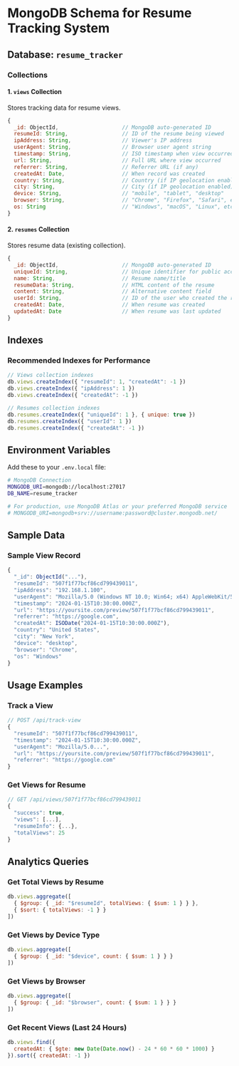# MongoDB Schema for Resume Tracking System

## Database: `resume_tracker`

### Collections

#### 1. `views` Collection
Stores tracking data for resume views.

```javascript
{
  _id: ObjectId,                    // MongoDB auto-generated ID
  resumeId: String,                 // ID of the resume being viewed
  ipAddress: String,                // Viewer's IP address
  userAgent: String,                // Browser user agent string
  timestamp: String,                // ISO timestamp when view occurred
  url: String,                      // Full URL where view occurred
  referrer: String,                 // Referrer URL (if any)
  createdAt: Date,                  // When record was created
  country: String,                  // Country (if IP geolocation enabled)
  city: String,                     // City (if IP geolocation enabled)
  device: String,                   // "mobile", "tablet", "desktop"
  browser: String,                  // "Chrome", "Firefox", "Safari", etc.
  os: String                        // "Windows", "macOS", "Linux", etc.
}
```

#### 2. `resumes` Collection
Stores resume data (existing collection).

```javascript
{
  _id: ObjectId,                    // MongoDB auto-generated ID
  uniqueId: String,                 // Unique identifier for public access
  name: String,                     // Resume name/title
  resumeData: String,               // HTML content of the resume
  content: String,                  // Alternative content field
  userId: String,                   // ID of the user who created the resume
  createdAt: Date,                  // When resume was created
  updatedAt: Date                   // When resume was last updated
}
```

## Indexes

### Recommended Indexes for Performance

```javascript
// Views collection indexes
db.views.createIndex({ "resumeId": 1, "createdAt": -1 })
db.views.createIndex({ "ipAddress": 1 })
db.views.createIndex({ "createdAt": -1 })

// Resumes collection indexes
db.resumes.createIndex({ "uniqueId": 1 }, { unique: true })
db.resumes.createIndex({ "userId": 1 })
db.resumes.createIndex({ "createdAt": -1 })
```

## Environment Variables

Add these to your `.env.local` file:

```bash
# MongoDB Connection
MONGODB_URI=mongodb://localhost:27017
DB_NAME=resume_tracker

# For production, use MongoDB Atlas or your preferred MongoDB service
# MONGODB_URI=mongodb+srv://username:password@cluster.mongodb.net/
```

## Sample Data

### Sample View Record
```javascript
{
  "_id": ObjectId("..."),
  "resumeId": "507f1f77bcf86cd799439011",
  "ipAddress": "192.168.1.100",
  "userAgent": "Mozilla/5.0 (Windows NT 10.0; Win64; x64) AppleWebKit/537.36",
  "timestamp": "2024-01-15T10:30:00.000Z",
  "url": "https://yoursite.com/preview/507f1f77bcf86cd799439011",
  "referrer": "https://google.com",
  "createdAt": ISODate("2024-01-15T10:30:00.000Z"),
  "country": "United States",
  "city": "New York",
  "device": "desktop",
  "browser": "Chrome",
  "os": "Windows"
}
```

## Usage Examples

### Track a View
```javascript
// POST /api/track-view
{
  "resumeId": "507f1f77bcf86cd799439011",
  "timestamp": "2024-01-15T10:30:00.000Z",
  "userAgent": "Mozilla/5.0...",
  "url": "https://yoursite.com/preview/507f1f77bcf86cd799439011",
  "referrer": "https://google.com"
}
```

### Get Views for Resume
```javascript
// GET /api/views/507f1f77bcf86cd799439011
{
  "success": true,
  "views": [...],
  "resumeInfo": {...},
  "totalViews": 25
}
```

## Analytics Queries

### Get Total Views by Resume
```javascript
db.views.aggregate([
  { $group: { _id: "$resumeId", totalViews: { $sum: 1 } } },
  { $sort: { totalViews: -1 } }
])
```

### Get Views by Device Type
```javascript
db.views.aggregate([
  { $group: { _id: "$device", count: { $sum: 1 } } }
])
```

### Get Views by Browser
```javascript
db.views.aggregate([
  { $group: { _id: "$browser", count: { $sum: 1 } } }
])
```

### Get Recent Views (Last 24 Hours)
```javascript
db.views.find({
  createdAt: { $gte: new Date(Date.now() - 24 * 60 * 60 * 1000) }
}).sort({ createdAt: -1 })
```

